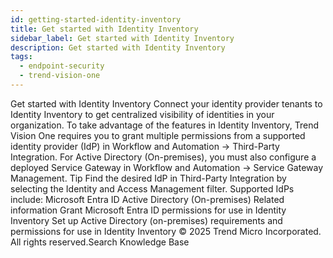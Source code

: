 ```yaml
---
id: getting-started-identity-inventory
title: Get started with Identity Inventory
sidebar_label: Get started with Identity Inventory
description: Get started with Identity Inventory
tags:
  - endpoint-security
  - trend-vision-one
---
```


 Get started with Identity Inventory Connect your identity provider tenants to Identity Inventory to get centralized visibility of identities in your organization. To take advantage of the features in Identity Inventory, Trend Vision One requires you to grant multiple permissions from a supported identity provider (IdP) in Workflow and Automation → Third-Party Integration. For Active Directory (On-premises), you must also configure a deployed Service Gateway in Workflow and Automation → Service Gateway Management. Tip Find the desired IdP in Third-Party Integration by selecting the Identity and Access Management filter. Supported IdPs include: Microsoft Entra ID Active Directory (On-premises) Related information Grant Microsoft Entra ID permissions for use in Identity Inventory Set up Active Directory (on-premises) requirements and permissions for use in Identity Inventory © 2025 Trend Micro Incorporated. All rights reserved.Search Knowledge Base